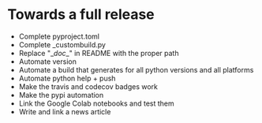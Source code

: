 # Towards a full release

  * Complete pyproject.toml
  * Complete _custombuild.py
  * Replace "\__doc__" in README with the proper path
  * Automate version
  * Automate a build that generates for all python versions and all platforms
  * Automate python help + push
  * Make the travis and codecov badges work
  * Make the pypi automation
  * Link the Google Colab notebooks and test them
  * Write and link a news article
